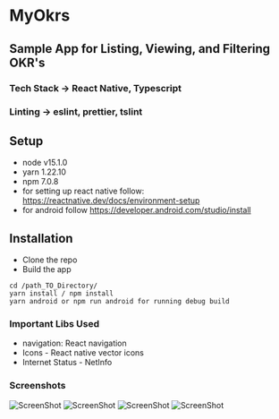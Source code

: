 # MyOkrs

## Sample App for Listing, Viewing, and Filtering OKR's

### Tech Stack -> React Native, Typescript
### Linting -> eslint, prettier, tslint

## Setup
- node v15.1.0
- yarn 1.22.10
- npm 7.0.8
- for setting up react native follow: https://reactnative.dev/docs/environment-setup
- for android follow https://developer.android.com/studio/install

## Installation
- Clone the repo 
- Build the app 
```
cd /path_TO_Directory/
yarn install / npm install
yarn android or npm run android for running debug build
```
### Important Libs Used 
- navigation: React navigation
- Icons - React native vector icons
- Internet Status - NetInfo

### Screenshots
![ScreenShot](https://github.com/muditpant13/OKRLister/blob/master/screenshots/1Okr.png)
![ScreenShot](https://github.com/muditpant13/OKRLister/blob/master/screenshots/filterOkr.png)
![ScreenShot](https://github.com/muditpant13/OKRLister/blob/master/screenshots/filteredOkr.png)
![ScreenShot](https://github.com/muditpant13/OKRLister/blob/master/screenshots/popupOkr.png)




